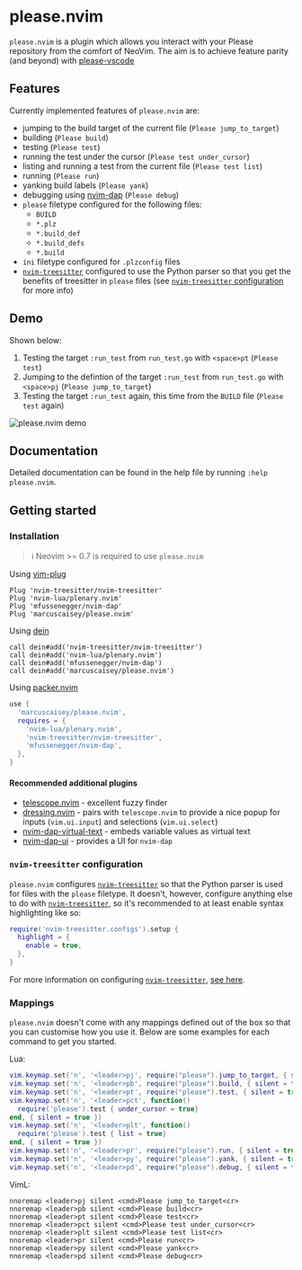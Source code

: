 # please.nvim
`please.nvim` is a plugin which allows you interact with your Please repository from the comfort of
NeoVim. The aim is to achieve feature parity (and beyond) with [please-vscode](https://github.com/thought-machine/please-vscode)

## Features
Currently implemented features of `please.nvim` are:
- jumping to the build target of the current file (`Please jump_to_target`)
- building (`Please build`)
- testing (`Please test`)
- running the test under the cursor (`Please test under_cursor`)
- listing and running a test from the current file (`Please test list`)
- running (`Please run`)
- yanking build labels (`Please yank`)
- debugging using [nvim-dap](https://github.com/mfussenegger/nvim-dap) (`Please debug`)
- `please` filetype configured for the following files:
    - `BUILD`
    - `*.plz`
    - `*.build_def`
    - `*.build_defs`
    - `*.build`
- `ini` filetype configured for `.plzconfig` files
- [`nvim-treesitter`](https://github.com/nvim-treesitter/nvim-treesitter) configured to use the
  Python parser so that you get the benefits of treesitter in `please` files (see
  [`nvim-treesitter` configuration](#nvim-treesitter-configuration) for more info)

## Demo
Shown below:
1. Testing the target `:run_test` from `run_test.go` with `<space>pt` (`Please test`)
2. Jumping to the defintion of the target `:run_test` from `run_test.go` with `<space>pj` (`Please jump_to_target`)
3. Testing the target `:run_test` again, this time from the `BUILD` file (`Please test` again)

![please.nvim demo](https://user-images.githubusercontent.com/34950778/169720695-fe5b80d1-7c53-4b3d-ad56-b23c80e48bde.gif)

## Documentation
Detailed documentation can be found in the help file by running `:help please.nvim`.

## Getting started
### Installation
> :information_source: Neovim >= 0.7 is required to use `please.nvim`

Using [vim-plug](https://github.com/junegunn/vim-plug)
```viml
Plug 'nvim-treesitter/nvim-treesitter'
Plug 'nvim-lua/plenary.nvim'
Plug 'mfussenegger/nvim-dap'
Plug 'marcuscaisey/please.nvim'
```

Using [dein](https://github.com/Shougo/dein.vim)
```viml
call dein#add('nvim-treesitter/nvim-treesitter')
call dein#add('nvim-lua/plenary.nvim')
call dein#add('mfussenegger/nvim-dap')
call dein#add('marcuscaisey/please.nvim')
```

Using [packer.nvim](https://github.com/wbthomason/packer.nvim)
```lua
use {
  'marcuscaisey/please.nvim',
  requires = {
    'nvim-lua/plenary.nvim',
    'nvim-treesitter/nvim-treesitter',
    'mfussenegger/nvim-dap',
  },
}
```

#### Recommended additional plugins
- [telescope.nvim](https://github.com/nvim-telescope/telescope.nvim) - excellent fuzzy finder
- [dressing.nvim](https://github.com/stevearc/dressing.nvim) - pairs with `telescope.nvim` to
  provide a nice popup for inputs (`vim.ui.input`) and selections (`vim.ui.select`)
- [nvim-dap-virtual-text](https://github.com/theHamsta/nvim-dap-virtual-text) - embeds variable
  values as virtual text
- [nvim-dap-ui](https://github.com/rcarriga/nvim-dap-ui) - provides a UI for `nvim-dap`

### `nvim-treesitter` configuration
`please.nvim` configures [`nvim-treesitter`](https://github.com/nvim-treesitter/nvim-treesitter) so
that the Python parser is used for files with the `please` filetype. It doesn't, however, configure
anything else to do with [`nvim-treesitter`](https://github.com/nvim-treesitter/nvim-treesitter), so
it's recommended to at least enable syntax highlighting like so:
```lua
require('nvim-treesitter.configs').setup {
  highlight = {
    enable = true,
  },
}
```

For more information on configuring [`nvim-treesitter`](https://github.com/nvim-treesitter/nvim-treesitter),
[see here](https://github.com/nvim-treesitter/nvim-treesitter#available-modules).

### Mappings
`please.nvim` doesn't come with any mappings defined out of the box so that you
can customise how you use it. Below are some examples for each command to get
you started.

Lua:
```lua
vim.keymap.set('n', '<leader>pj', require("please").jump_to_target, { silent = true })
vim.keymap.set('n', '<leader>pb', require("please").build, { silent = true })
vim.keymap.set('n', '<leader>pt', require("please").test, { silent = true })
vim.keymap.set('n', '<leader>pct', function()
  require('please').test { under_cursor = true}
end, { silent = true })
vim.keymap.set('n', '<leader>plt', function()
  require('please').test { list = true}
end, { silent = true })
vim.keymap.set('n', '<leader>pr', require("please").run, { silent = true })
vim.keymap.set('n', '<leader>py', require("please").yank, { silent = true })
vim.keymap.set('n', '<leader>pd', require("please").debug, { silent = true })
```

VimL:
```vim
nnoremap <leader>pj silent <cmd>Please jump_to_target<cr>
nnoremap <leader>pb silent <cmd>Please build<cr>
nnoremap <leader>pt silent <cmd>Please test<cr>
nnoremap <leader>pct silent <cmd>Please test under_cursor<cr>
nnoremap <leader>plt silent <cmd>Please test list<cr>
nnoremap <leader>pr silent <cmd>Please run<cr>
nnoremap <leader>py silent <cmd>Please yank<cr>
nnoremap <leader>pd silent <cmd>Please debug<cr>
```
